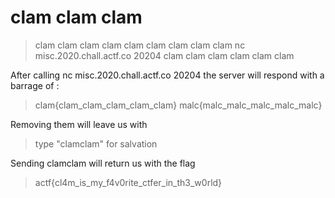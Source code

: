# clam clam clam
> clam clam clam clam clam clam clam clam clam nc misc.2020.chall.actf.co 20204 clam clam clam clam clam clam

After calling nc misc.2020.chall.actf.co 20204 the server will respond with a barrage of :
> clam{clam_clam_clam_clam_clam}
> malc{malc_malc_malc_malc_malc}

Removing them will leave us with 

> type "clamclam" for salvation

Sending clamclam will return us with the flag

> actf{cl4m_is_my_f4v0rite_ctfer_in_th3_w0rld} 